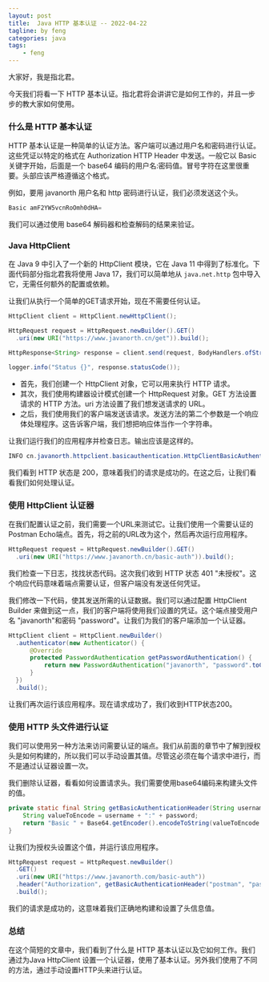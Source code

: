 ```yaml
---
layout: post
title:  Java HTTP 基本认证 -- 2022-04-22
tagline: by feng
categories: java
tags: 
    - feng
---
```


大家好，我是指北君。

今天我们将看一下 HTTP 基本认证。指北君将会讲讲它是如何工作的，并且一步步的教大家如何使用。

### 什么是 HTTP 基本认证

HTTP 基本认证是一种简单的认证方法。客户端可以通过用户名和密码进行认证。这些凭证以特定的格式在 Authorization HTTP Header 中发送。一般它以 Basic 关键字开始，后面是一个 base64 编码的用户名:密码值。冒号字符在这里很重要。头部应该严格遵循这个格式。

<!--more-->

例如，要用 javanorth 用户名和 http 密码进行认证，我们必须发送这个头。

```java
Basic amF2YW5vcnRoOmh0dHA=
```

我们可以通过使用 base64 解码器和检查解码的结果来验证。

### Java HttpClient

在 Java 9 中引入了一个新的 HttpClient 模块，它在 Java 11 中得到了标准化。下面代码部分指北君我将使用 Java 17，我们可以简单地从 `java.net.http` 包中导入它，无需任何额外的配置或依赖。

让我们从执行一个简单的GET请求开始，现在不需要任何认证。

```java
HttpClient client = HttpClient.newHttpClient();

HttpRequest request = HttpRequest.newBuilder().GET()
  .uri(new URI("https://www.javanorth.cn/get")).build();

HttpResponse<String> response = client.send(request, BodyHandlers.ofString());

logger.info("Status {}", response.statusCode());
```

- 首先，我们创建一个 HttpClient 对象，它可以用来执行 HTTP 请求。
- 其次，我们使用构建器设计模式创建一个 HttpRequest 对象。GET 方法设置请求的 HTTP 方法。uri 方法设置了我们想发送请求的 URL。
- 之后，我们使用我们的客户端发送该请求。发送方法的第二个参数是一个响应体处理程序。这告诉客户端，我们想把响应体当作一个字符串。

让我们运行我们的应用程序并检查日志。输出应该是这样的。

```java
INFO cn.javanorth.httpclient.basicauthentication.HttpClientBasicAuthentication - Status 200
```

我们看到 HTTP 状态是 200，意味着我们的请求是成功的。在这之后，让我们看看我们如何处理认证。

### 使用 HttpClient 认证器

在我们配置认证之前，我们需要一个URL来测试它。让我们使用一个需要认证的Postman Echo端点。首先，将之前的URL改为这个，然后再次运行应用程序。

```java
HttpRequest request = HttpRequest.newBuilder().GET()
  .uri(new URI("https://www.javanorth.cn/basic-auth")).build();
```

我们检查一下日志，找找状态代码。这次我们收到 HTTP 状态 401 "未授权"。这个响应代码意味着端点需要认证，但客户端没有发送任何凭证。

我们修改一下代码，使其发送所需的认证数据。我们可以通过配置 HttpClient Builder 来做到这一点，我们的客户端将使用我们设置的凭证。这个端点接受用户名 "javanorth"和密码 "password"。让我们为我们的客户端添加一个认证器。

```java
HttpClient client = HttpClient.newBuilder()
  .authenticator(new Authenticator() {
      @Override
      protected PasswordAuthentication getPasswordAuthentication() {
          return new PasswordAuthentication("javanorth", "password".toCharArray());
      }
  })
  .build();
```

让我们再次运行该应用程序。现在请求成功了，我们收到HTTP状态200。

### 使用 HTTP 头文件进行认证

我们可以使用另一种方法来访问需要认证的端点。我们从前面的章节中了解到授权头是如何构建的，所以我们可以手动设置其值。尽管这必须在每个请求中进行，而不是通过认证器设置一次。

我们删除认证器，看看如何设置请求头。我们需要使用base64编码来构建头文件的值。

```java
private static final String getBasicAuthenticationHeader(String username, String password) {
    String valueToEncode = username + ":" + password;
    return "Basic " + Base64.getEncoder().encodeToString(valueToEncode.getBytes());
}
```

让我们为授权头设置这个值，并运行该应用程序。

```java
HttpRequest request = HttpRequest.newBuilder()
  .GET()
  .uri(new URI("https://www.javanorth.com/basic-auth"))
  .header("Authorization", getBasicAuthenticationHeader("postman", "password"))
  .build();
```

我们的请求是成功的，这意味着我们正确地构建和设置了头信息值。

### 总结

在这个简短的文章中，我们看到了什么是 HTTP 基本认证以及它如何工作。我们通过为Java HttpClient 设置一个认证器，使用了基本认证。另外我们使用了不同的方法，通过手动设置HTTP头来进行认证。
